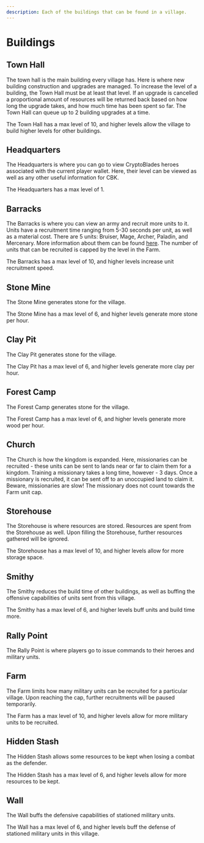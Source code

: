 ```yaml
---
description: Each of the buildings that can be found in a village.
---
```


# Buildings

## Town Hall

The town hall is the main building every village has. Here is where new building construction and upgrades are managed. To increase the level of a building, the Town Hall must be at least that level. If an upgrade is cancelled a proportional amount of resources will be returned back based on how long the upgrade takes, and how much time has been spent so far. The Town Hall can queue up to 2 building upgrades at a time.

The Town Hall has a max level of 10, and higher levels allow the village to build higher levels for other buildings.

## Headquarters

The Headquarters is where you can go to view CryptoBlades heroes associated with the current player wallet. Here, their level can be viewed as well as any other useful information for CBK.

The Headquarters has a max level of 1.

## Barracks

The Barracks is where you can view an army and recruit more units to it. Units have a recruitment time ranging from 5-30 seconds per unit, as well as a material cost. There are 5 units: Bruiser, Mage, Archer, Paladin, and Mercenary. More information about them can be found [here](military-units.md). The number of units that can be recruited is capped by the level in the Farm.

The Barracks has a max level of 10, and higher levels increase unit recruitment speed.

## Stone Mine

The Stone Mine generates stone for the village.

The Stone Mine has a max level of 6, and higher levels generate more stone per hour.

## Clay Pit

The Clay Pit generates stone for the village.

The Clay Pit has a max level of 6, and higher levels generate more clay per hour.

## Forest Camp

The Forest Camp generates stone for the village.

The Forest Camp has a max level of 6, and higher levels generate more wood per hour.

## Church

The Church is how the kingdom is expanded. Here, missionaries can be recruited - these units can be sent to lands near or far to claim them for a kingdom. Training a missionary takes a long time, however - 3 days. Once a missionary is recruited, it can be sent off to an unoccupied land to claim it. Beware, missionaries are slow! The missionary does not count towards the Farm unit cap.

## Storehouse

The Storehouse is where resources are stored. Resources are spent from the Storehouse as well. Upon filling the Storehouse, further resources gathered will be ignored.

The Storehouse has a max level of 10, and higher levels allow for more storage space.

## Smithy

The Smithy reduces the build time of other buildings, as well as buffing the offensive capabilities of units sent from this village.

The Smithy has a max level of 6, and higher levels buff units and build time more.

## Rally Point

The Rally Point is where players go to issue commands to their heroes and military units.

## Farm

The Farm limits how many military units can be recruited for a particular village. Upon reaching the cap, further recruitments will be paused temporarily.

The Farm has a max level of 10, and higher levels allow for more military units to be recruited.

## Hidden Stash

The Hidden Stash allows some resources to be kept when losing a combat as the defender. 

The Hidden Stash has a max level of 6, and higher levels allow for more resources to be kept.

## Wall

The Wall buffs the defensive capabilities of stationed military units.

The Wall has a max level of 6, and higher levels buff the defense of stationed military units in this village.

